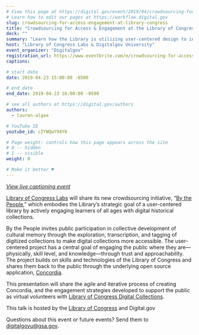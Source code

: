 ```yaml
---
# View this page at https://digital.gov/event/2019/04/crowdsourcing-for-access-engagement-at
# Learn how to edit our pages at https://workflow.digital.gov
slug: crowdsourcing-for-access-engagement-at-library-congress
title: "Crowdsourcing for Access & Engagement at the Library of Congress"
deck: ""
summary: "Learn how the Library is utilizing user-centered design to invite the public to explore, transcribe, and tag historical materials through a new open source platform."
host: "Library of Congress Labs & Digitalgov University"
event_organizer: "Digitalgov"
registration_url: https://www.eventbrite.com/e/crowdsourcing-for-access-engagement-at-the-library-of-congress-registration-59761556424
captions: 

# start date
date: 2019-04-23 15:00:00 -0500

# end date
end_date: 2019-04-23 16:00:00 -0500

# see all authors at https://digital.gov/authors
authors: 
  - lauren-algee

# YouTube ID
youtube_id: cZYWQwY94Y0

# Page weight: controls how this page appears across the site
# 0 -- hidden
# 1 -- visible
weight: 0

# Make it better ♥
---
```


_[View live captioning event](https://www.captionedtext.com/client/event.aspx?EventID=3997009&CustomerID=321)_

[Library of Congress Labs](https://labs.loc.gov/) will share its new crowdsourcing initiative, “[By the People](https://crowd.loc.gov),” which embodies the Library’s strategic goal of a user-centered library by actively engaging learners of all ages with digital historical collections.

By the People invites public participation in collective development of cultural memory through the exploration, transcription, and tagging of digitized collections to make digital collections more accessible. The user-centered project has a central goal of engaging the public where they are—physically, skill level, and knowledge—through trust and approachability. The project builds on skills and technologies of the Library of Congress and shares them back to the public through the underlying open source application, [Concordia](https://github.com/LibraryOfCongress/concordia). 

This presentation will share the agile and iterative process of creating Concordia, and the engagement strategies developed to support the public as virtual volunteers with [Library of Congress Digital Collections](https://www.loc.gov/collections/).

This talk is hosted by the [Library of Congress](https://www.loc.gov/) and Digital.gov

Questions about this event or future events? Send them to [digitalgovu@gsa.gov](mailto:digitalgovu@gsa.gov).


